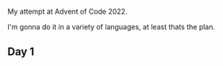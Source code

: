 My attempt at Advent of Code 2022.

I'm gonna do it in a variety of languages, at least thats the plan.

## Day 1
